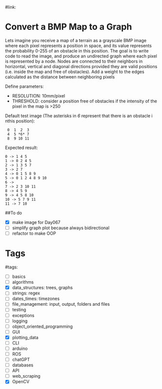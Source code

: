 #link:

# Convert a BMP Map to a Graph

Lets imagine you receive a map of a terrain as a grayscale BMP image where each pixel represents a position in space, and its value represents the probability 0-255 of an obstacle in this position. The goal is to write code to read the image, and produce an undirected graph where each pixel is represented by a node. Nodes are connected to their neighbors in horizontal, vertical and diagonal directions provided they are valid positions (i.e. inside the map and free of obstacles). Add a weight to the edges calculated as the distance between neighboring pixels

Define parameters:
* RESOLUTION: 10mm/pixel
* THRESHOLD: consider a position free of obstacles if the intensity of the pixel in the map is >250


Default test image (The asterisks in *6* represent that there is an obstacle i nthis position):

```
 0  1  2  3
 4  5 *6* 7
 8  9 10 11
```
Expected result:
```
0 -> 1 4 5
1 -> 0 2 4 5
2 -> 1 3 5 7
3 -> 2 7
4 -> 0 1 5 8 9
5 -> 0 1 2 4 8 9 10
6 -> 
7 -> 2 3 10 11
8 -> 4 5 9
9 -> 4 5 8 10
10 -> 5 7 9 11
11 -> 7 10
```


##To do
- [x] make image for Day067
- [ ] simplify graph plot because always bidirectional
- [ ] refactor to make OOP

# Tags
#tags: 

- [ ] basics
- [ ] algorithms
- [x] data_structures: trees, graphs
- [ ] strings: regex
- [ ] dates_times: timezones
- [ ] file_management: input, output, folders and files
- [ ] testing
- [ ] exceptions
- [ ] logging
- [ ] object_oriented_programming
- [ ] GUI
- [x] plotting_data
- [ ] CLI
- [ ] arduino
- [ ] ROS
- [ ] chatGPT
- [ ] databases
- [ ] API
- [ ] web_scraping
- [x] OpenCV